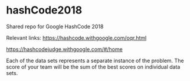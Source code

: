 # hashCode2018
Shared repo for Google HashCode 2018

Relevant links:
https://hashcode.withgoogle.com/oqr.html


https://hashcodejudge.withgoogle.com/#/home



Each of the data sets represents a separate instance of the problem. The score of your team will be the sum of the best scores on individual data sets.

